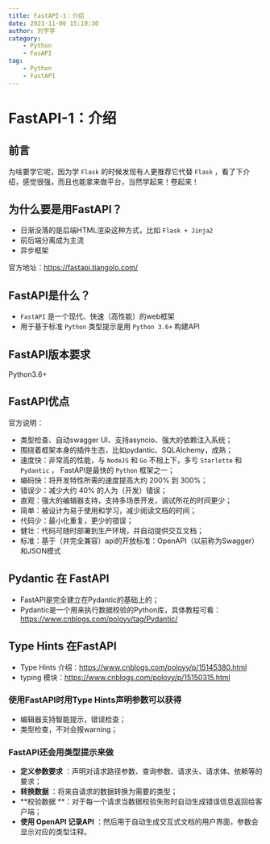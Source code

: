 ```yaml
---
title: FastAPI-1：介绍
date: 2023-11-06 15:19:30
author: 刘宇亭
category:
    - Python
    - FasAPI
tag:
    - Python
    - FastAPI
---
```

# FastAPI-1：介绍

## 前言

为啥要学它呢，因为学 `Flask` 的时候发现有人更推荐它代替 `Flask` ，看了下介绍，感觉很强，而且也能拿来做平台，当然学起来！卷起来！

## 为什么要是用FastAPI？

- 日渐没落的是后端HTML渲染这种方式，比如 `Flask + Jinja2` 
- 前后端分离成为主流
- 异步框架

官方地址：https://fastapi.tiangolo.com/

## FastAPI是什么？

- `FastAPI` 是一个现代、快速（高性能）的web框架
- 用于基于标准 `Python` 类型提示是用 `Python 3.6+` 构建API

## FastAPI版本要求

Python3.6+

## FastAPI优点

官方说明：

- 类型检查、自动swagger UI、支持asyncio、强大的依赖注入系统；
- 围绕着框架本身的插件生态，比如pydantic、SQLAlchemy，成熟；
- 速度快：非常高的性能，与 `NodeJS` 和 `Go` 不相上下，多亏 `Starlette` 和 `Pydantic` ， FastAPI是最快的 `Python` 框架之一；
- 编码快：将开发特性所需的速度提高大约 200% 到 300%；
- 错误少：减少大约 40% 的人为（开发）错误；
- 直观：强大的编辑器支持，支持多场景开发，调试所花的时间更少；
- 简单：被设计为易于使用和学习，减少阅读文档的时间；
- 代码少：最小化重复，更少的错误；
- 健壮：代码可随时部署到生产环境，并自动提供交互文档；
- 标准：基于（并完全兼容）api的开放标准：OpenAPI（以前称为Swagger）和JSON模式

## Pydantic 在 FastAPI

- FastAPI是完全建立在Pydantic的基础上的；
- Pydantic是一个用来执行数据校验的Python库，具体教程可看：https://www.cnblogs.com/poloyy/tag/Pydantic/

## Type Hints 在FastAPI

- Type Hints 介绍：https://www.cnblogs.com/poloyy/p/15145380.html
- typing 模块：https://www.cnblogs.com/poloyy/p/15150315.html

### 使用FastAPI时用Type Hints声明参数可以获得

- 编辑器支持智能提示，错误检查；
- 类型检查，不对会报warning；

### FastAPI还会用类型提示来做

- **定义参数要求** ：声明对请求路径参数、查询参数、请求头、请求体、依赖等的要求；
- **转换数据** ：将来自请求的数据转换为需要的类型；
- **校验数据 **：对于每一个请求当数据校验失败时自动生成错误信息返回给客户端；
- **使用 OpenAPI 记录API** ：然后用于自动生成交互式文档的用户界面，参数会显示对应的类型注释。